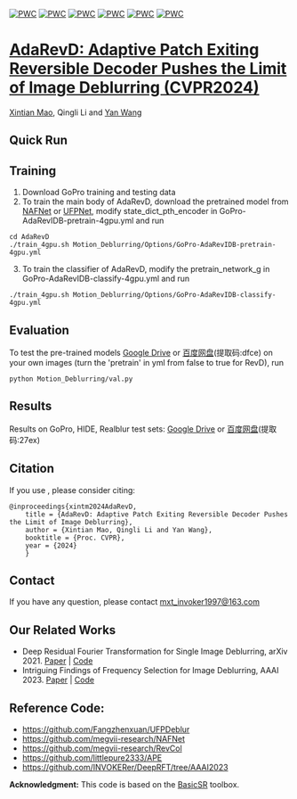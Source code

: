 [![PWC](https://img.shields.io/endpoint.svg?url=https://paperswithcode.com/badge/adarevd-adaptive-patch-exiting-reversible-1/image-deblurring-on-gopro)](https://paperswithcode.com/sota/image-deblurring-on-gopro?p=adarevd-adaptive-patch-exiting-reversible-1)
[![PWC](https://img.shields.io/endpoint.svg?url=https://paperswithcode.com/badge/adarevd-adaptive-patch-exiting-reversible-1/deblurring-on-hide-trained-on-gopro)](https://paperswithcode.com/sota/deblurring-on-hide-trained-on-gopro?p=adarevd-adaptive-patch-exiting-reversible-1)
[![PWC](https://img.shields.io/endpoint.svg?url=https://paperswithcode.com/badge/adarevd-adaptive-patch-exiting-reversible-1/deblurring-on-realblur-j-1)](https://paperswithcode.com/sota/deblurring-on-realblur-j-1?p=adarevd-adaptive-patch-exiting-reversible-1)
[![PWC](https://img.shields.io/endpoint.svg?url=https://paperswithcode.com/badge/adarevd-adaptive-patch-exiting-reversible-1/deblurring-on-realblur-j-trained-on-gopro)](https://paperswithcode.com/sota/deblurring-on-realblur-j-trained-on-gopro?p=adarevd-adaptive-patch-exiting-reversible-1)
[![PWC](https://img.shields.io/endpoint.svg?url=https://paperswithcode.com/badge/adarevd-adaptive-patch-exiting-reversible-1/deblurring-on-realblur-r)](https://paperswithcode.com/sota/deblurring-on-realblur-r?p=adarevd-adaptive-patch-exiting-reversible-1)
[![PWC](https://img.shields.io/endpoint.svg?url=https://paperswithcode.com/badge/adarevd-adaptive-patch-exiting-reversible-1/deblurring-on-realblur-r-trained-on-gopro)](https://paperswithcode.com/sota/deblurring-on-realblur-r-trained-on-gopro?p=adarevd-adaptive-patch-exiting-reversible-1)

# [AdaRevD: Adaptive Patch Exiting Reversible Decoder Pushes the Limit of Image Deblurring (CVPR2024)](https://openaccess.thecvf.com/content/CVPR2024/html/Mao_AdaRevD_Adaptive_Patch_Exiting_Reversible_Decoder_Pushes_the_Limit_of_CVPR_2024_paper.html)
[Xintian Mao](https://scholar.google.es/citations?user=eM5Ogs8AAAAJ&hl=en), Qingli Li and [Yan Wang](https://scholar.google.com/citations?user=5a1Cmk0AAAAJ&hl=en)





## Quick Run

## Training
1. Download GoPro training and testing data
2. To train the main body of AdaRevD, download the pretrained model from [NAFNet](https://github.com/megvii-research/NAFNet) or [UFPNet](https://github.com/Fangzhenxuan/UFPDeblur), modify state_dict_pth_encoder in GoPro-AdaRevIDB-pretrain-4gpu.yml and run
 ```
cd AdaRevD
./train_4gpu.sh Motion_Deblurring/Options/GoPro-AdaRevIDB-pretrain-4gpu.yml
```
3. To train the classifier of AdaRevD, modify the pretrain_network_g in GoPro-AdaRevIDB-classify-4gpu.yml and run
 ```
./train_4gpu.sh Motion_Deblurring/Options/GoPro-AdaRevIDB-classify-4gpu.yml
```

## Evaluation
To test the pre-trained models [Google Drive](https://drive.google.com/drive/folders/1_MXPwe5UzW_Go14Z9j7LxYB19ofH4_yv?usp=sharing) or [百度网盘](https://pan.baidu.com/s/1AttePVDB1IcfLPMscg1-Bg)(提取码:dfce) on your own images (turn the 'pretrain' in yml from false to true for RevD), run 
```
python Motion_Deblurring/val.py 
```

## Results
Results on GoPro, HIDE, Realblur test sets:
[Google Drive](https://drive.google.com/drive/folders/1_MXPwe5UzW_Go14Z9j7LxYB19ofH4_yv?usp=sharing) or [百度网盘](https://pan.baidu.com/s/1xoEgsisdnMnjbEHcCXOa2Q)(提取码:27ex)

## Citation
If you use , please consider citing:
```
@inproceedings{xintm2024AdaRevD, 
    title = {AdaRevD: Adaptive Patch Exiting Reversible Decoder Pushes the Limit of Image Deblurring},
    author = {Xintian Mao, Qingli Li and Yan Wang}, 
    booktitle = {Proc. CVPR}, 
    year = {2024}
    }
```
## Contact
If you have any question, please contact mxt_invoker1997@163.com

## Our Related Works
- Deep Residual Fourier Transformation for Single Image Deblurring, arXiv 2021. [Paper](https://arxiv.org/abs/2111.11745) | [Code](https://github.com/INVOKERer/DeepRFT)
- Intriguing Findings of Frequency Selection for Image Deblurring, AAAI 2023. [Paper](https://arxiv.org/abs/2111.11745) | [Code](https://github.com/DeepMed-Lab-ECNU/DeepRFT-AAAI2023)

## Reference Code:
- https://github.com/Fangzhenxuan/UFPDeblur
- https://github.com/megvii-research/NAFNet
- https://github.com/megvii-research/RevCol
- https://github.com/littlepure2333/APE
- https://github.com/INVOKERer/DeepRFT/tree/AAAI2023

**Acknowledgment:** This code is based on the [BasicSR](https://github.com/xinntao/BasicSR) toolbox. 
